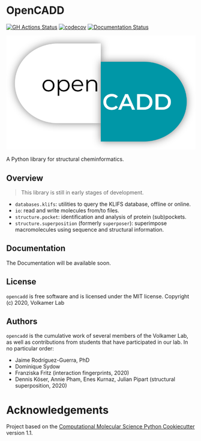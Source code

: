 # OpenCADD

[//]: # "Badges"

[![GH Actions Status](https://github.com/volkamerlab/opencadd/workflows/CI/badge.svg)](https://github.com/volkamerlab/opencadd/actions?query=branch%3Amaster)
[![codecov](https://codecov.io/gh/volkamerlab/opencadd/branch/master/graph/badge.svg)](https://codecov.io/gh/volkamerlab/opencadd/branch/master)
[![Documentation Status](https://readthedocs.org/projects/opencadd/badge/?version=latest)](https://opencadd.readthedocs.io)

![OpenCADD](/docs/_static/opencadd.png)

A Python library for structural cheminformatics.

## Overview

> This library is still in early stages of development.

- `databases.klifs`: utilities to query the KLIFS database, offline or online.
- `io`: read and write molecules from/to files.
- `structure.pocket`: identification and analysis of protein (sub)pockets.
- `structure.superposition` (formerly `superposer`): superimpose macromolecules using sequence and structural information.

## Documentation

The Documentation will be available soon.

## License

`opencadd` is free software and is licensed under the MIT license. Copyright (c) 2020, Volkamer Lab

## Authors

`opencadd` is the cumulative work of several members of the Volkamer Lab, as well as contributions from students that have participated in our lab. In no particular order:

- Jaime Rodríguez-Guerra, PhD
- Dominique Sydow
- Franziska Fritz (interaction fingerprints, 2020)
- Dennis Köser, Annie Pham, Enes Kurnaz, Julian Pipart (structural superposition, 2020)

# Acknowledgements

Project based on the
[Computational Molecular Science Python Cookiecutter](https://github.com/molssi/cookiecutter-cms) version 1.1.
